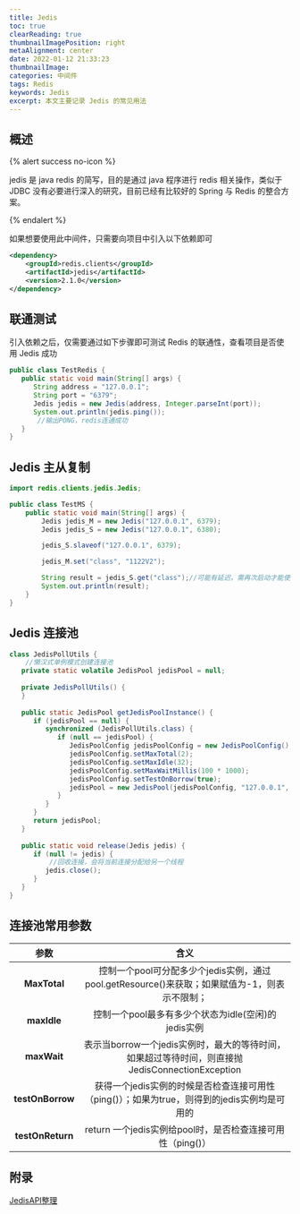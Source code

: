 ```yaml
---
title: Jedis
toc: true
clearReading: true
thumbnailImagePosition: right
metaAlignment: center
date: 2022-01-12 21:33:23
thumbnailImage:
categories: 中间件
tags: Redis
keywords: Jedis
excerpt: 本文主要记录 Jedis 的常见用法
---
```

<!-- toc -->
## 概述

{% alert success no-icon %}

jedis 是 java redis 的简写，目的是通过 java 程序进行 redis 相关操作，类似于 JDBC 没有必要进行深入的研究，目前已经有比较好的 Spring 与 Redis 的整合方案。

{% endalert %}

如果想要使用此中间件，只需要向项目中引入以下依赖即可
```xml
<dependency>
	<groupId>redis.clients</groupId>
	<artifactId>jedis</artifactId>
	<version>2.1.0</version>
</dependency>
```

## 联通测试
引入依赖之后，仅需要通过如下步骤即可测试 Redis 的联通性，查看项目是否使用 Jedis 成功
```java
public class TestRedis {
   public static void main(String[] args) {
      String address = "127.0.0.1";
      String port = "6379";
      Jedis jedis = new Jedis(address, Integer.parseInt(port));
      System.out.println(jedis.ping());
       //输出PONG，redis连通成功
   }
}
```
## Jedis 主从复制

```java
import redis.clients.jedis.Jedis;

public class TestMS {
	public static void main(String[] args) {
		Jedis jedis_M = new Jedis("127.0.0.1", 6379);
		Jedis jedis_S = new Jedis("127.0.0.1", 6380);

		jedis_S.slaveof("127.0.0.1", 6379);

		jedis_M.set("class", "1122V2");

		String result = jedis_S.get("class");//可能有延迟，需再次启动才能使用
		System.out.println(result);
	}
}
```

## Jedis 连接池

```java
class JedisPollUtils {
    //懒汉式单例模式创建连接池
   private static volatile JedisPool jedisPool = null;
   
   private JedisPollUtils() {
   }
   
   public static JedisPool getJedisPoolInstance() {
      if (jedisPool == null) {
         synchronized (JedisPollUtils.class) {
            if (null == jedisPool) {
               JedisPoolConfig jedisPoolConfig = new JedisPoolConfig();
               jedisPoolConfig.setMaxTotal(2);
               jedisPoolConfig.setMaxIdle(32);
               jedisPoolConfig.setMaxWaitMillis(100 * 1000);
               jedisPoolConfig.setTestOnBorrow(true);
               jedisPool = new JedisPool(jedisPoolConfig, "127.0.0.1", 6379);
            }
         }
      }
      return jedisPool;
   }
   
   public static void release(Jedis jedis) {
      if (null != jedis) {
          //回收连接，会将当前连接分配给另一个线程
         jedis.close();
      }
   }
}
```

## 连接池常用参数

|       参数       |                             含义                             |
| :--------------: | :----------------------------------------------------------: |
|   **MaxTotal**   | 控制一个pool可分配多少个jedis实例，通过pool.getResource()来获取；如果赋值为-1，则表示不限制； |
|   **maxIdle**    |     控制一个pool最多有多少个状态为idle(空闲)的jedis实例      |
|   **maxWait**    | 表示当borrow一个jedis实例时，最大的等待时间，如果超过等待时间，则直接抛JedisConnectionException |
| **testOnBorrow** | 获得一个jedis实例的时候是否检查连接可用性（ping()）；如果为true，则得到的jedis实例均是可用的 |
| **testOnReturn** |  return 一个jedis实例给pool时，是否检查连接可用性（ping()）  |

## 附录

[JedisAPI整理](https://blog.csdn.net/fanbaodan/article/details/89047909)

